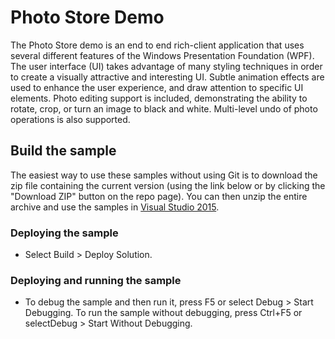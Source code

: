 # Photo Store Demo
The Photo Store demo is an end to end rich-client application that uses several different features of the Windows Presentation Foundation (WPF). The user interface (UI) takes advantage of many styling techniques in order to create a visually attractive and interesting UI. Subtle animation effects are used to enhance the user experience, and draw attention to specific UI elements. Photo editing support is included, demonstrating the ability to rotate, crop, or turn an image to black and white. Multi-level undo of photo operations is also supported.

## Build the sample
The easiest way to use these samples without using Git is to download the zip file containing the current version (using the link below or by clicking the "Download ZIP" button on the repo page). You can then unzip the entire archive and use the samples in [Visual Studio 2015](https://www.visualstudio.com/wpf-vs).

### Deploying the sample
- Select Build > Deploy Solution. 

### Deploying and running the sample
- To debug the sample and then run it, press F5 or select Debug >  Start Debugging. To run the sample without debugging, press Ctrl+F5 or selectDebug > Start Without Debugging. 

